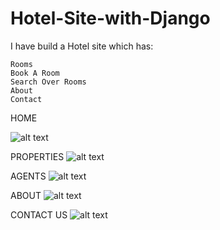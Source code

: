 # Hotel-Site-with-Django


I have build a Hotel site which has:

    Rooms
    Book A Room
    Search Over Rooms
    About
    Contact

HOME 

![alt text](https://user-images.githubusercontent.com/31972312/91582175-128a9300-e96d-11ea-8f82-586c8e2c24b7.png)

PROPERTIES
![alt text](https://user-images.githubusercontent.com/31972312/91582201-19b1a100-e96d-11ea-8932-3c43cf1b3ffe.png)

AGENTS
![alt text](https://user-images.githubusercontent.com/31972312/91582218-20401880-e96d-11ea-99b1-7280ea420572.png)

ABOUT
![alt text](https://user-images.githubusercontent.com/31972312/91581906-baec2780-e96c-11ea-81e3-4de59522ffcf.png)

CONTACT US 
![alt text](https://user-images.githubusercontent.com/31972312/91582243-27672680-e96d-11ea-95cd-b362163afdfe.png)
